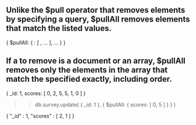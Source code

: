 ## Unlike the $pull operator that removes elements by specifying a query, $pullAll removes elements that match the listed values.

{ $pullAll: { <field1>: [ <value1>, <value2> ... ], ... } }

## If a <value> to remove is a document or an array, $pullAll removes only the elements in the array that match the specified <value> exactly, including order.

{ 
  _id: 1, 
  scores: [ 0, 2, 5, 5, 1, 0 ] 
}

>> db.survey.update( { _id: 1 }, { $pullAll: { scores: [ 0, 5 ] } } )

{ 
  "_id" : 1, 
  "scores" : [ 2, 1 ] 
}
